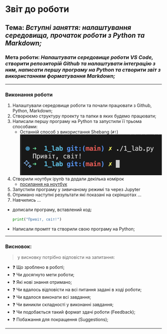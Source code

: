 # Звіт до роботи
## Тема: _Вступні заняття: налаштування середовища, прочаток роботи з Python та Markdown;_
### Мета роботи: _Налаштувати середовище роботи VS Code, створити репозиторій Github та налаштувати інтеграцію з ним, написати першу програму на Python та створити звіт з використанням форматування Markdown;_

---
### Виконання роботи
1. Налаштували середовище роботи та почали працювати з Github, Python, Markdown;
1. Створюємо структуру проекту та папки в яких будемо працювати;
1. Написали першу програму на Python та запустили її трьома способами:
    - Останній способ з використання Shebang (`#!`) ![](./screenshot/1.png)
1. Створили ноутбук ipynb та додали декілька комірок
    - [посилання на ноутбук](./note.ipynb)
1. Запустили програму у зивичаному режимі та через Jupyter
1. Отримано наступні результати які показані на скріншотах ...
1. Навчились ...


* дописали програму, вставлений код:
    ```python
    print("Привіт, світ!")
    ```

* Написали промпт та створили свою програму на Python;

---
### Висновок:
> у висновку потрібно відповісти на запитання:

- :question: Що зроблено в роботі;
- :question: Чи досягнуто мети роботи;
- :question: Які нові знання отримано;
- :question: Чи вдалось відповісти на всі питання задані в ході роботи;
- :question: Чи вдалося виконати всі завдання;
- :question: Чи виникли складності у виконанні завдання;
- :question: Чи подобається такий формат здачі роботи (Feedback);
- :question: Побажання для покращення (Suggestions);

---